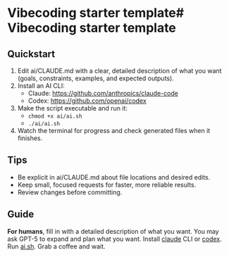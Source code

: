 # Vibecoding starter template# Vibecoding starter template

## Quickstart

1. Edit ai/CLAUDE.md with a clear, detailed description of what you want (goals, constraints, examples, and expected outputs).
2. Install an AI CLI:
   - Claude: https://github.com/anthropics/claude-code
   - Codex: https://github.com/openai/codex
3. Make the script executable and run it:
   - `chmod +x ai/ai.sh`
   - `./ai/ai.sh`
4. Watch the terminal for progress and check generated files when it finishes.

## Tips

- Be explicit in ai/CLAUDE.md about file locations and desired edits.
- Keep small, focused requests for faster, more reliable results.
- Review changes before committing.

## Guide

**For humans**, fill in [](./ai/CLAUDE.md) with a detailed description of what you want. You may ask GPT-5 to expand and plan what you want. 
Install [claude](https://github.com/anthropics/claude-code) CLI or [codex](https://github.com/openai/codex). Run [ai.sh](./ai/ai.sh). Grab a coffee and wait.

